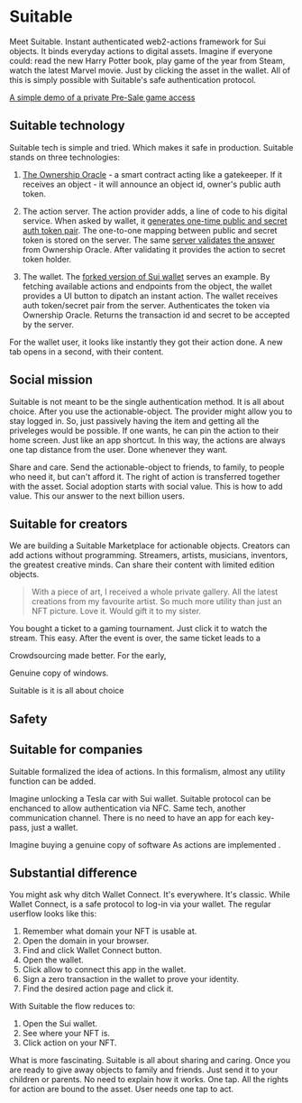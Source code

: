 # Suitable

Meet Suitable. Instant authenticated web2-actions framework for Sui objects. It binds everyday actions to digital assets.
Imagine if everyone could: read the new Harry Potter book, play game of the year from Steam, watch the latest Marvel movie. Just by clicking the asset in the wallet. All of this is simply possible with Suitable's safe authentication protocol.

[A simple demo of a private Pre-Sale game access](https://www.youtube.com/watch?v=agwS91HOJmk)

## Suitable technology

Suitable tech is simple and tried. Which makes it safe in production. Suitable stands on three technologies:

1. [The Ownership Oracle](https://github.com/arty-arty/Suitable/blob/69219fcc0347743a270a30cea2928c7b770e3bba/contract/sources/action_nft.move#L83) - a smart contract acting like a gatekeeper.
If it receives an object - it will announce an object id, owner's public auth token.

2. The action server. The action provider adds, a line of code to his digital service. When asked by wallet, it [generates one-time public and secret auth token pair](https://github.com/arty-arty/Suitable/blob/69219fcc0347743a270a30cea2928c7b770e3bba/api/actionHandle.js#L42). The one-to-one mapping between public and secret token is stored on the server. The same [server validates the answer](https://github.com/arty-arty/Suitable/blob/69219fcc0347743a270a30cea2928c7b770e3bba/api/actionHandle.js#L68) from Ownership Oracle. After validating it provides the action to secret token holder.

3. The wallet. The [forked version of Sui wallet](https://github.com/arty-arty/Suitable/blob/85dbfc32ac1ad95d995a6a775d0f43174d1eb494/wallet/src/ui/app/redux/slices/sui-objects/index.ts#L110) serves an example. By fetching available actions and endpoints from the object, the wallet provides a UI button to dipatch an instant action. The wallet receives auth token/secret pair from the server. Authenticates the token via Ownership Oracle. Returns the transaction id and secret to be accepted by the server.

For the wallet user, it looks like instantly they got their action done. A new tab opens in a second, with their content.

## Social mission

Suitable is not meant to be the single authentication method. It is all about choice. After you use the actionable-object. The provider might allow you to stay logged in. So, just passively having the item and getting all the priveleges would be possible. If one wants, he can pin the action to their home screen. Just like an app shortcut.
In this way, the actions are always one tap distance from the user. Done whenever they want.

Share and care. Send the actionable-object to friends, to family, to people who need it, but can't afford it. The right of action is transferred together with the asset. Social adoption starts with social value. This is how to add value. This our answer to the next billion users.

## Suitable for creators

We are building a Suitable Marketplace for actionable objects. Creators can add actions without programming.
Streamers, artists, musicians, inventors, the greatest creative minds. Can share their content with limited edition objects.

> With a piece of art, I received a whole private gallery. All the latest creations from my favourite artist. So much more utility than just an NFT picture. Love it. Would gift it to my sister.

You bought a ticket to a gaming tournament. Just click it to watch the stream. This easy. After the event is over, the same ticket 
leads to a 

Crowdsourcing made better. For the early,


Genuine copy of windows.

Suitable is it is all about choice

## Safety

## Suitable for companies

Suitable formalized the idea of actions. In this formalism, almost any utility function can be added.

Imagine unlocking a Tesla car with Sui wallet. Suitable protocol can be enchanced to allow authentication via NFC. Same tech, another communication channel.
There is no need to have an app for each key-pass, just a wallet.

Imagine buying a genuine copy of software 
As actions are implemented . 

## Substantial difference

You might ask why ditch Wallet Connect. It's everywhere. It's classic.
While Wallet Connect, is a safe protocol to log-in via your wallet. The regular userflow looks like this:

1. Remember what domain your NFT is usable at. 
2. Open the domain in your browser.
3. Find and click Wallet Connect button.
4. Open the wallet.
5. Click allow to connect this app in the wallet.
6. Sign a zero transaction in the wallet to prove your identity.
7. Find the desired action page and click it.

With Suitable the flow reduces to:

1. Open the Sui wallet.
2. See where your NFT is.
3. Click action on your NFT.

What is more fascinating. Suitable is all about sharing and caring. 
Once you are ready to give away objects to family and friends. Just send it to your children or parents. No need to explain how it works. One tap. All the rights for action are bound to the asset. User needs one tap to act.

















<!-- 
## Some examples


Buying 

 -->


<!-- If you don't believe and
It almost looks like magic -->
<!-- ## The implications
Subscriptions to VPN, streaming services, -->

<!-- Share and care by sending to your family. The action is transferred together with the  -->
<!-- 

The action is a vague term. Suitable framework can, 






which will announce in public that 



and any message note you provide.

Read a book, play  . Alomost any utility function can be
The right is transfe

With a safe protocol, and convenient user experience. This our contribution to the mission of attracting next billion users to Sui. 

Read more to understand tech details.
must attach solid value to objects.  -->

<!-- It turns the tables by  -->

<!-- Two concepts guarantee safety and rich usability:

The safety 

Which we call ownership

click and NFT in the wallet

Right now, most NFTs have no real-world value. Utility NFTs seem to be a tone better

Just picture. The only reason for some to buy it - selling it for more.


 subscription you buy it with SUI. And instantly receive. 
Suitable changes the idustry 
Suitable saves the day by -->
